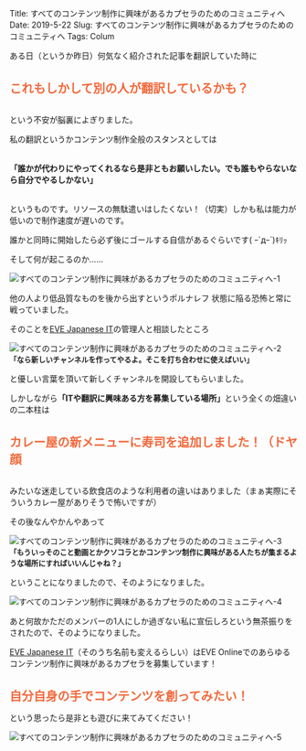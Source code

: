Title: すべてのコンテンツ制作に興味があるカプセラのためのコミュニティへ
Date: 2019-5-22
Slug: すべてのコンテンツ制作に興味があるカプセラのためのコミュニティへ
Tags: Colum

ある日（というか昨日）何気なく紹介された記事を翻訳していた時に

<br />
<b style="font-size: 150%; color: #f26a3d">これもしかして別の人が翻訳しているかも？</b>
<br /><br />

という不安が脳裏によぎりました。

私の翻訳というかコンテンツ制作全般のスタンスとしては

<br />
<b>「誰かが代わりにやってくれるなら是非ともお願いしたい。でも誰もやらないなら自分でやるしかない」</b>
<br /><br />

というものです。リソースの無駄遣いはしたくない！（切実）しかも私は能力が低いので制作速度が遅いのです。

誰かと同時に開始したら必ず後にゴールする自信があるぐらいです( ｰ`дｰ´)ｷﾘｯ

そして何が起こるのか……

![すべてのコンテンツ制作に興味があるカプセラのためのコミュニティへ-1]({static}/images/すべてのコンテンツ制作に興味があるカプセラのためのコミュニティへ/すべてのコンテンツ制作に興味があるカプセラのためのコミュニティへ-1.jpg)

他の人より低品質なものを後から出すというポルナレフ 状態に陥る恐怖と常に戦っていました。

そのことを[EVE Japanese IT](https://discord.gg/XK9A348)の管理人と相談したところ

![すべてのコンテンツ制作に興味があるカプセラのためのコミュニティへ-2]({static}/images/すべてのコンテンツ制作に興味があるカプセラのためのコミュニティへ/すべてのコンテンツ制作に興味があるカプセラのためのコミュニティへ-2.jpg)
<b style="font-size: 90%;">「なら新しいチャンネルを作ってやるよ。そこを打ち合わせに使えばいい」</b>

と優しい言葉を頂いて新しくチャンネルを開設してもらいました。

しかしながら<b>「ITや翻訳に興味ある方を募集している場所」</b>という全くの畑違いの二本柱は

<br />
<b style="font-size: 150%; color: #f26a3d">カレー屋の新メニューに寿司を追加しました！（ドヤ顔</b>
<br /><br />

みたいな迷走している飲食店のような利用者の違いはありました（まぁ実際にそういうカレー屋がありそうで怖いですが）

その後なんやかんやあって

![すべてのコンテンツ制作に興味があるカプセラのためのコミュニティへ-3]({static}/images/すべてのコンテンツ制作に興味があるカプセラのためのコミュニティへ/すべてのコンテンツ制作に興味があるカプセラのためのコミュニティへ-3.jpg)
<b style="font-size: 90%;">「もういっそのこと動画とかクソコラとかコンテンツ制作に興味がある人たちが集まるような場所にすればいいんじゃね？」</b>

ということになりましたので、そのようになりました。

![すべてのコンテンツ制作に興味があるカプセラのためのコミュニティへ-4]({static}/images/すべてのコンテンツ制作に興味があるカプセラのためのコミュニティへ/すべてのコンテンツ制作に興味があるカプセラのためのコミュニティへ-4.jpg)

あと何故かただのメンバーの1人にしか過ぎない私に宣伝しろという無茶振りをされたので、そのようになりました。

[EVE Japanese IT](https://discord.gg/XK9A348)（そのうち名前も変えるらしい）はEVE Onlineでのあらゆるコンテンツ制作に興味があるカプセラを募集しています！

<br />
<b style="font-size: 150%; color: #f26a3d">自分自身の手でコンテンツを創ってみたい！</b>
<br />

という思ったら是非とも遊びに来てみてください！

![すべてのコンテンツ制作に興味があるカプセラのためのコミュニティへ-5]({static}/images/すべてのコンテンツ制作に興味があるカプセラのためのコミュニティへ/すべてのコンテンツ制作に興味があるカプセラのためのコミュニティへ-5.jpg)

